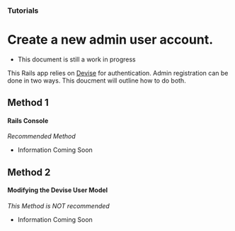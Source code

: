 ### Tutorials
# Create a new admin user account.

* This document is still a work in progress

This Rails app relies on [Devise](https://github.com/plataformatec/devise/) for authentication. Admin registration can be done in two ways. This doucment will outline how to do both.

## Method 1
#### Rails Console
*Recommended Method*

* Information Coming Soon

## Method 2
#### Modifying the Devise User Model
*This Method is NOT recommended*

* Information Coming Soon
